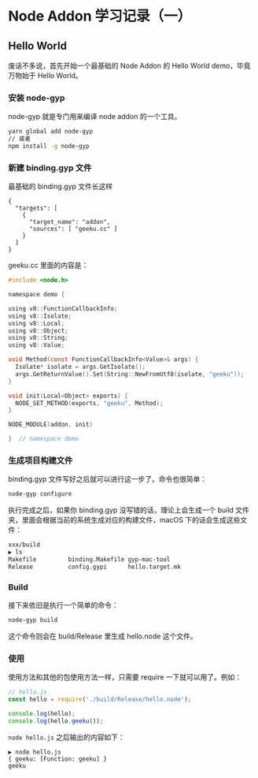 # Node Addon 学习记录（一）

## Hello World

废话不多说，首先开始一个最基础的 Node Addon 的 Hello World demo，毕竟万物始于 Hello World。

### 安装 node-gyp

node-gyp 就是专门用来编译 node addon 的一个工具。

```bash
yarn global add node-gyp
// 或者
npm install -g node-gyp
```

### 新建 binding.gyp 文件

最基础的 binding.gyp 文件长这样

```
{
  "targets": [
    {
      "target_name": "addon",
      "sources": [ "geeku.cc" ]
    }
  ]
}
```

geeku.cc 里面的内容是：

```c
#include <node.h>

namespace demo {

using v8::FunctionCallbackInfo;
using v8::Isolate;
using v8::Local;
using v8::Object;
using v8::String;
using v8::Value;

void Method(const FunctionCallbackInfo<Value>& args) {
  Isolate* isolate = args.GetIsolate();
  args.GetReturnValue().Set(String::NewFromUtf8(isolate, "geeku"));
}

void init(Local<Object> exports) {
  NODE_SET_METHOD(exports, "geeku", Method);
}

NODE_MODULE(addon, init)

}  // namespace demo
```

### 生成项目构建文件

binding.gyp 文件写好之后就可以进行这一步了。命令也很简单：

```bash
node-gyp configure
```

执行完成之后，如果你 binding.gyp 没写错的话，理论上会生成一个 build 文件夹，里面会根据当前的系统生成对应的构建文件，macOS 下的话会生成这些文件：

```bash
xxx/build
▶ ls
Makefile         binding.Makefile gyp-mac-tool
Release          config.gypi      hello.target.mk
```

### Build

接下来依旧是执行一个简单的命令：

```bash
node-gyp build
```

这个命令则会在 build/Release 里生成 hello.node 这个文件。

### 使用

使用方法和其他的包使用方法一样，只需要 require 一下就可以用了。例如：

```javascript
// hello.js
const hello = require('./build/Release/hello.node');

console.log(hello);
console.log(hello.geeku());
```

`node hello.js` 之后输出的内容如下：

```base                                                  
▶ node hello.js
{ geeku: [Function: geeku] }
geeku
```



